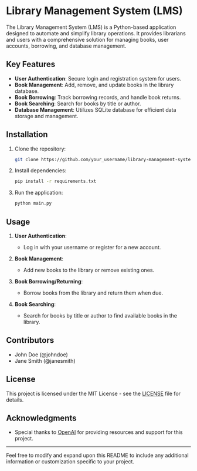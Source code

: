 # Library Management System (LMS)

The Library Management System (LMS) is a Python-based application designed to automate and simplify library operations. It provides librarians and users with a comprehensive solution for managing books, user accounts, borrowing, and database management.

## Key Features

- **User Authentication**: Secure login and registration system for users.
- **Book Management**: Add, remove, and update books in the library database.
- **Book Borrowing**: Track borrowing records, and handle book returns.
- **Book Searching**: Search for books by title or author.
- **Database Management**: Utilizes SQLite database for efficient data storage and management.

## Installation

1. Clone the repository:

    ```bash
    git clone https://github.com/your_username/library-management-system.git
    ```

2. Install dependencies:

    ```bash
    pip install -r requirements.txt
    ```

3. Run the application:

    ```bash
    python main.py
    ```

## Usage

1. **User Authentication**:
   - Log in with your username or register for a new account.

2. **Book Management**:
   - Add new books to the library or remove existing ones.

3. **Book Borrowing/Returning**:
   - Borrow books from the library and return them when due.

4. **Book Searching**:
   - Search for books by title or author to find available books in the library.

## Contributors

- John Doe (@johndoe)
- Jane Smith (@janesmith)

## License

This project is licensed under the MIT License - see the [LICENSE](LICENSE) file for details.

## Acknowledgments

- Special thanks to [OpenAI](https://openai.com) for providing resources and support for this project.

---

Feel free to modify and expand upon this README to include any additional information or customization specific to your project.
